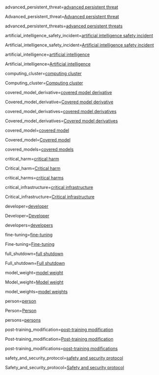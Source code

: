 
advanced_persistent_threat=<a class='definedterm' href='{!!!}DefT.Advanced_persistent_threat'>advanced persistent threat</a>

Advanced_persistent_threat=<a class='definedterm' href='{!!!}DefT.Advanced_persistent_threat'>Advanced persistent threat</a>

advanced_persistent_threats=<a class='definedterm' href='{!!!}DefT.Advanced_persistent_threat'>advanced persistent threats</a>

artificial_intelligence_safety_incident=<a class='definedterm' href='{!!!}DefT.Artificial_intelligence_safety_incident'>artificial intelligence safety incident</a>

Artificial_intelligence_safety_incident=<a class='definedterm' href='{!!!}DefT.Artificial_intelligence_safety_incident'>Artificial intelligence safety incident</a>

artificial_intelligence=<a class='definedterm' href='{!!!}DefT.Artificial_intelligence'>artificial intelligence</a>

Artificial_intelligence=<a class='definedterm' href='{!!!}DefT.Artificial_intelligence'>Artificial intelligence</a>

computing_cluster=<a class='definedterm' href='{!!!}DefT.Computing_cluster'>computing cluster</a>

Computing_cluster=<a class='definedterm' href='{!!!}DefT.Computing_cluster'>Computing cluster</a>

covered_model_derivative=<a class='definedterm' href='{!!!}DefT.Covered_model_derivative'>covered model derivative</a>

Covered_model_derivative=<a class='definedterm' href='{!!!}DefT.Covered_model_derivative'>Covered model derivative</a>

covered_model_derivatives=<a class='definedterm' href='{!!!}DefT.Covered_model_derivative'>covered model derivatives</a>

Covered_model_derivatives=<a class='definedterm' href='{!!!}DefT.Covered_model_derivative'>Covered model derivatives</a>

covered_model=<a class='definedterm' href='{!!!}DefT.Covered_model'>covered model</a>

Covered_model=<a class='definedterm' href='{!!!}DefT.Covered_model'>Covered model</a>

covered_models=<a class='definedterm' href='{!!!}DefT.Covered_model'>covered models</a>

critical_harm=<a class='definedterm' href='{!!!}DefT.Critical_harm'>critical harm</a>

Critical_harm=<a class='definedterm' href='{!!!}DefT.Critical_harm'>Critical harm</a>

critical_harms=<a class='definedterm' href='{!!!}DefT.Critical_harm'>critical harms</a>

critical_infrastructure=<a class='definedterm' href='{!!!}DefT.Critical_infrastructure'>critical infrastructure</a>

Critical_infrastructure=<a class='definedterm' href='{!!!}DefT.Critical_infrastructure'>Critical infrastructure</a>

developer=<a class='definedterm' href='{!!!}DefT.Developer'>developer</a>

Developer=<a class='definedterm' href='{!!!}DefT.Developer'>Developer</a>

developers=<a class='definedterm' href='{!!!}DefT.developer'>developers</a>

fine-tuning=<a class='definedterm' href='{!!!}DefT.Fine-tuning'>fine-tuning</a>

Fine-tuning=<a class='definedterm' href='{!!!}DefT.Fine-tuning'>Fine-tuning</a>

full_shutdown=<a class='definedterm' href='{!!!}DefT.Full_shutdown'>full shutdown</a>

Full_shutdown=<a class='definedterm' href='{!!!}DefT.Full_shutdown'>Full shutdown</a>

model_weight=<a class='definedterm' href='{!!!}DefT.Model_weight'>model weight</a>

Model_weight=<a class='definedterm' href='{!!!}DefT.Model_weight'>Model weight</a>

model_weights=<a class='definedterm' href='{!!!}DefT.Model_weight'>model weights</a>

person=<a class='definedterm' href='{!!!}DefT.Person'>person</a>

Person=<a class='definedterm' href='{!!!}DefT.Person'>Person</a>

persons=<a class='definedterm' href='{!!!}DefT.Person'>persons</a>

post-training_modification=<a class='definedterm' href='{!!!}DefT.Post-training_modification'>post-training modification</a>

Post-training_modification=<a class='definedterm' href='{!!!}DefT.Post-training_modification'>Post-training modification</a>

post-training_modifications=<a class='definedterm' href='{!!!}DefT.Post-training_modification'>post-training modifications</a>

safety_and_security_protocol=<a class='definedterm' href='{!!!}DefT.Safety_and_security_protocol'>safety and security protocol</a>

Safety_and_security_protocol=<a class='definedterm' href='{!!!}DefT.Safety_and_security_protocol'>Safety and security protocol</a>

